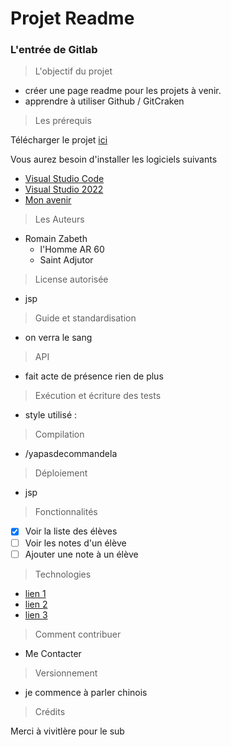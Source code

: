 # Projet Readme
### L'entrée de Gitlab

> L'objectif du projet

- créer une page readme pour les projets à venir.
- apprendre à utiliser Github / GitCraken

> Les prérequis

Télécharger le projet [ici](https://youtu.be/dQw4w9WgXcQ)

Vous aurez besoin d'installer les logiciels suivants 

- [Visual Studio Code](https://code.visualstudio.com/download)
- [Visual Studio 2022](https://visualstudio.microsoft.com/fr/vs/)
- [Mon avenir](https://fr.wikipedia.org/wiki/Néant)

> Les Auteurs

* Romain Zabeth 
  - l'Homme AR 60
  - Saint Adjutor

> License autorisée

- jsp

> Guide et standardisation

- on verra le sang

> API

- fait acte de présence rien de plus

> Exécution et écriture des tests

- style utilisé :

> Compilation

- /yapasdecommandela

> Déploiement

- jsp

> Fonctionnalités

- [x] Voir la liste des élèves
- [ ] Voir les notes d'un élève
- [ ] Ajouter une note à un élève

> Technologies

- [lien 1]()
- [lien 2]()
- [lien 3]()

> Comment contribuer 

- Me Contacter

> Versionnement

- je commence à parler chinois 

> Crédits

Merci à vivitlère pour le sub





